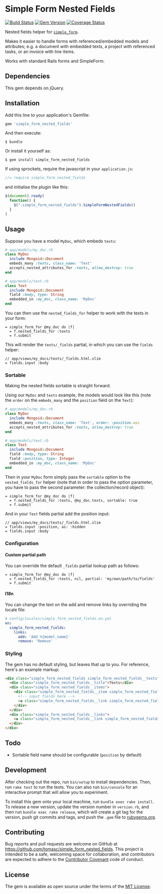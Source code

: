 # Simple Form Nested Fields

[![Build Status](https://travis-ci.org/tomasc/simple_form_nested_fields.svg)](https://travis-ci.org/tomasc/simple_form_nested_fields) [![Gem Version](https://badge.fury.io/rb/simple_form_nested_fields.svg)](http://badge.fury.io/rb/simple_form_nested_fields) [![Coverage Status](https://img.shields.io/coveralls/tomasc/simple_form_nested_fields.svg)](https://coveralls.io/r/tomasc/simple_form_nested_fields)

Nested fields helper for [`simple_form`](https://github.com/plataformatec/simple_form).

Makes it easier to handle forms with referenced/embedded models and attributes;
e.g. a document with embedded texts, a project with referenced tasks, or an
invoice with line items.

Works with standard Rails forms and SimpleForm.

## Dependencies

This gem depends on jQuery.

## Installation

Add this line to your application's Gemfile:

```ruby
gem 'simple_form_nested_fields'
```

And then execute:

    $ bundle

Or install it yourself as:

    $ gem install simple_form_nested_fields

If using sprockets, require the javascript in your `application.js`:

```js
//= require simple_form_nested_fields
```

and initialise the plugin like this:

```js
$(document).ready(
  function() {
    $(".simple_form_nested_fields").SimpleFormNestedFields()
  }
)
```

## Usage

Suppose you have a model `MyDoc`, which embeds `texts`:

```ruby
# app/models/my_doc.rb
class MyDoc
  include Mongoid::Document
  embeds_many :texts, class_name: 'Text'
  accepts_nested_attributes_for :texts, allow_destroy: true
end

# app/models/text.rb
class Text
  include Mongoid::Document
  field :body, type: String
  embedded_in :my_doc, class_name: 'MyDoc'
end
```

You can then use the `nested_fields_for` helper to work with the texts in your
form:

```slim
= simple_form_for @my_doc do |f|
  = f.nested_fields_for :texts
  = f.submit
```

This will render the `texts/_fields` partial, in which you can use the `fields`
helper:

```slim
// app/views/my_docs/texts/_fields.html.slim
= fields.input :body
```

### Sortable

Making the nested fields sortable is straight forward.

Using our `MyDoc` and `texts` example, the models would look like this (note the
`order` on the `embeds_many` and the `position` field on the `Text`):

```ruby
# app/models/my_doc.rb
class MyDoc
  include Mongoid::Document
  embeds_many :texts, class_name: 'Text', order: :position.asc
  accepts_nested_attributes_for :texts, allow_destroy: true
end

# app/models/text.rb
class Text
  include Mongoid::Document
  field :body, type: String
  field :position, type: Integer
  embedded_in :my_doc, class_name: 'MyDoc'
end
```

Then in your `MyDoc` form simply pass the `sortable` option to the
`nested_fields_for` helper (note that in order to pass the option parameter, you
have to pass the second parameter: the collection/record object):

```slim
= simple_form_for @my_doc do |f|
  = f.nested_fields_for :texts, @my_doc.texts, sortable: true
  = f.submit
```

And in your `Text` fields partial add the position input:

```slim
// app/views/my_docs/texts/_fields.html.slim
= fields.input :position, as: :hidden
= fields.input :body
```

### Configuration

#### Custom partial path

You can override the default `_fields` partial lookup path as follows:

```slim
= simple_form_for @my_doc do |f|
  = f.nested_fields_for :texts, nil, partial: 'my/own/path/to/fields'
  = f.submit
```

#### I18n

You can change the text on the add and remove links by overriding the locale
file:

```YAML
# config/locales/simple_form_nested_fields.en.yml
en:
  simple_form_nested_fields:
    links:
      add: 'Add %{model_name}'
      remove: 'Remove'
```

### Styling

The gem has no default styling, but leaves that up to you.
For reference, here's an example markup:

```html
<div class="simple_form_nested_fields simple_form_nested_fields__texts">
  <div class="simple_form_nested_fields__title">Texts</div>
  <div class="simple_form_nested_fields__items">
    <div class="simple_form_nested_fields__item simple_form_nested_fields__item__new">
      <!-- input fields here -->
      <a class="simple_form_nested_fields__link simple_form_nested_fields__link__remove">Remove</a>
    </div>
  </div>
  <div class="simple_form_nested_fields__links">
    <a class="simple_form_nested_fields__link simple_form_nested_fields__link__add">Add Title</a>
  </div>
</div>
```

## Todo

* Sortable field name should be configurable (`position` by default)

## Development

After checking out the repo, run `bin/setup` to install dependencies. Then, run `rake test` to run the tests. You can also run `bin/console` for an interactive prompt that will allow you to experiment.

To install this gem onto your local machine, run `bundle exec rake install`. To release a new version, update the version number in `version.rb`, and then run `bundle exec rake release`, which will create a git tag for the version, push git commits and tags, and push the `.gem` file to [rubygems.org](https://rubygems.org).

## Contributing

Bug reports and pull requests are welcome on GitHub at https://github.com/tomasc/simple_form_nested_fields. This project is intended to be a safe, welcoming space for collaboration, and contributors are expected to adhere to the [Contributor Covenant](http://contributor-covenant.org) code of conduct.

## License

The gem is available as open source under the terms of the [MIT License](https://opensource.org/licenses/MIT).
